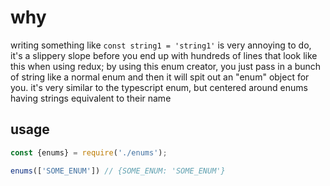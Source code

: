 # why
writing something like `const string1 = 'string1'` is very annoying to do, it's a slippery slope before you end up with hundreds of lines that look like this when using redux; by using this enum creator, you just pass in a bunch of string like a normal enum and then it will spit out an "enum" object for you. it's very similar to the typescript enum, but centered around enums having strings equivalent to their name

## usage
```js
const {enums} = require('./enums');

enums(['SOME_ENUM']) // {SOME_ENUM: 'SOME_ENUM'}
```
